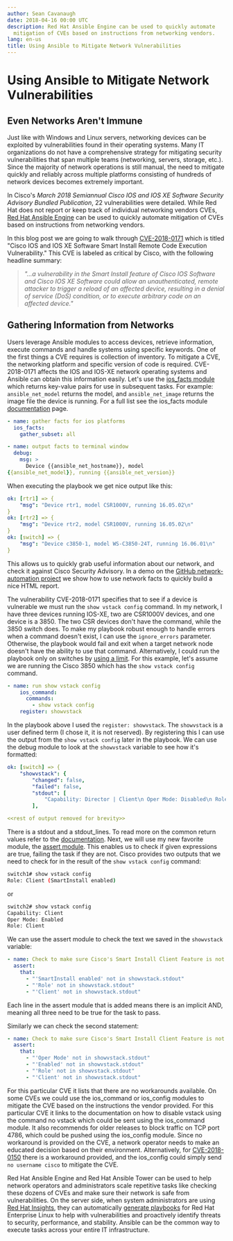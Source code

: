 ```yaml
---
author: Sean Cavanaugh
date: 2018-04-16 00:00 UTC
description: Red Hat Ansible Engine can be used to quickly automate
  mitigation of CVEs based on instructions from networking vendors.
lang: en-us
title: Using Ansible to Mitigate Network Vulnerabilities
---
```


# Using Ansible to Mitigate Network Vulnerabilities

## Even Networks Aren't Immune

Just like with Windows and Linux servers, networking devices can be
exploited by vulnerabilities found in their operating systems. Many IT
organizations do not have a comprehensive strategy for mitigating
security vulnerabilities that span multiple teams (networking, servers,
storage, etc.). Since the majority of network operations is still
manual, the need to mitigate quickly and reliably across multiple
platforms consisting of hundreds of network devices becomes extremely
important.

In Cisco's *March 2018 Semiannual Cisco IOS and IOS XE Software Security
Advisory Bundled Publication*, 22 vulnerabilities were detailed. While
Red Hat does not report or keep track of individual networking vendors
CVEs, [Red Hat Ansible Engine](/products/engine) can be used to quickly
automate mitigation of CVEs based on instructions from networking
vendors.

In this blog post we are going to walk through
[CVE-2018-0171](https://tools.cisco.com/security/center/content/CiscoSecurityAdvisory/cisco-sa-20180328-smi2)
which is titled "Cisco IOS and IOS XE Software Smart Install Remote Code
Execution Vulnerability." This CVE is labeled as critical by Cisco, with
the following headline summary:

> *"...a vulnerability in the Smart Install feature of Cisco IOS
> Software and Cisco IOS XE Software could allow an unauthenticated,
> remote attacker to trigger a reload of an affected device, resulting
> in a denial of service (DoS) condition, or to execute arbitrary code
> on an affected device."*

##  Gathering Information from Networks

Users leverage Ansible modules to access devices, retrieve information,
execute commands and handle systems using specific keywords. One of the
first things a CVE requires is collection of inventory. To mitigate a
CVE, the networking platform and specific version of code is required.
CVE-2018-0171 affects the IOS and IOS-XE network operating systems and
Ansible can obtain this information easily. Let's use the [ios_facts
module](http://docs.ansible.com/ansible/latest/modules/ios_facts_module.html)
which returns key-value pairs for use in subsequent tasks. For example:
`ansible_net_model` returns the model, and `ansible_net_image` returns
the image file the device is running. For a full list see the ios_facts
module
[documentation](http://docs.ansible.com/ansible/latest/modules/ios_facts_module.html)
page.


```yml
- name: gather facts for ios platforms
  ios_facts:
    gather_subset: all

- name: output facts to terminal window
  debug:
    msg: >
      Device {{ansible_net_hostname}}, model
{{ansible_net_model}}, running {{ansible_net_version}}
```

When executing the playbook we get nice output like this:

```yml
ok: [rtr1] => {
    "msg": "Device rtr1, model CSR1000V, running 16.05.02\n"
}
ok: [rtr2] => {
    "msg": "Device rtr2, model CSR1000V, running 16.05.02\n"
}
ok: [switch] => {
    "msg": "Device c3850-1, model WS-C3850-24T, running 16.06.01\n"
}
```

This allows us to quickly grab useful information about our network, and
check it against Cisco Security Advisory. In a demo on the [GitHub
network-automation
project](https://github.com/network-automation/ansible_inventory_report)
we show how to use network facts to quickly build a nice HTML report.

The vulnerability CVE-2018-0171 specifies that to see if a device is
vulnerable we must run the `show vstack config` command. In my network,
I have three devices running IOS-XE, two are CSR1000V devices, and one
device is a 3850. The two CSR devices don't have the command, while the
3850 switch does. To make my playbook robust enough to handle errors
when a command doesn't exist, I can use the `ignore_errors` parameter.
Otherwise, the playbook would fail and exit when a target network node
doesn't have the ability to use that command. Alternatively, I could run
the playbook only on switches by [using a
limit](http://docs.ansible.com/ansible/devel/user_guide/playbooks_best_practices.html#top-level-playbooks-are-separated-by-role).
For this example, let's assume we are running the Cisco 3850 which has
the `show vstack config` command.

```yml
- name: run show vstack config
    ios_command:
      commands:
        - show vstack config
    register: showvstack
```

In the playbook above I used the `register: showvstack`. The
`showvstack` is a user defined term (I chose it, it is not reserved). By
registering this I can use the output from the `show vstack config`
later in the playbook. We can use the debug module to look at the
`showvstack` variable to see how it's formatted:

```yml
ok: [switch] => {
    "showvstack": {
        "changed": false,
        "failed": false,
        "stdout": [
            "Capability: Director | Client\n Oper Mode: Disabled\n Role: NA\n Vstack Director IP address: 0.0.0.0\n\n *** Following configurations will be effective only on director ***\n Vstack default management vlan: 1\n Vstack start-up management vlan: 1\n Vstack management Vlans: none\n Join Window Details:\n\t Window: Open (default)\n\t Operation Mode: auto (default)\n Vstack Backup Details:\n\t Mode: On (default)\n\t Repository:"
        ],

<<rest of output removed for brevity>>
```

There is a stdout and a stdout_lines. To read more on the common return
values refer to the
[documentation](http://docs.ansible.com/ansible/latest/reference_appendices/common_return_values.html#stdout).
Next, we will use my new favorite module, the [assert
module](http://docs.ansible.com/ansible/latest/modules/assert_module.html).
This enables us to check if given expressions are true, failing the task
if they are not. Cisco provides two outputs that we need to check for in
the result of the `show vstack config` command:

```bash
switch1# show vstack config
Role: Client (SmartInstall enabled)
```

or

```bash
switch2# show vstack config
Capability: Client
Oper Mode: Enabled
Role: Client
```

We can use the assert module to check the text we saved in the `showvstack` variable:

```yml
- name: Check to make sure Cisco's Smart Install Client Feature is not enabled (1/2)
  assert:
    that:
      - "'SmartInstall enabled' not in showvstack.stdout"
      - "'Role' not in showvstack.stdout"
      - "'Client' not in showvstack.stdout"
```

Each line in the assert module that is added means there is an implicit
AND, meaning all three need to be true for the task to pass.

Similarly we can check the second statement:

```yml
- name: Check to make sure Cisco's Smart Install Client Feature is not enabled (1/1)
  assert:
    that:
      - "'Oper Mode' not in showvstack.stdout"
      - "'Enabled' not in showvstack.stdout"
      - "'Role' not in showvstack.stdout"
      - "'Client' not in showvstack.stdout"
```

For this particular CVE it lists that there are no workarounds
available. On some CVEs we could use the ios_command or ios_config
modules to mitigate the CVE based on the instructions the vendor
provided. For this particular CVE it links to the documentation on how
to disable vstack using the command no vstack which could be sent using
the ios_command module. It also recommends for older releases to block
traffic on TCP port 4786, which could be pushed using the ios_config
module. Since no workaround is provided on the CVE, a network operator
needs to make an educated decision based on their environment.
Alternatively, for [CVE-2018-0150](https://tools.cisco.com/security/center/content/CiscoSecurityAdvisory/cisco-sa-20180328-xesc#workarounds)
there is a workaround provided, and the ios_config could simply send
`no username cisco` to mitigate the CVE.

Red Hat Ansible Engine and Red Hat Ansible Tower can be used to help
network operators and administrators scale repetitive tasks like
checking these dozens of CVEs and make sure their network is safe from
vulnerabilities. On the server side, when system administrators are
using [Red Hat Insights](https://www.redhat.com/en/technologies/management/insights),
they can automatically [generate playbooks](https://access.redhat.com/documentation/en-us/red_hat_insights/1.0/html/creating_insights_maintenance_plans_with_ansible_playbook_integration/running_a_playbook#running_ansible_playbook)
for Red Hat Enterprise Linux to help with vulnerabilities and
proactively identify threats to security, performance, and stability.
Ansible can be the common way to execute tasks across your entire IT
infrastructure.
